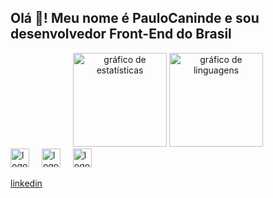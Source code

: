 <h2 align="left">Olá 👋! Meu nome é PauloCaninde e sou desenvolvedor Front-End do Brasil</h2>

<div align="center">
  <img src="https://github-readme-stats.vercel.app/api?username=PauloCaninde&show_icons=true&theme=dark" height="150" alt="gráfico de estatísticas" />
  <img src="https://github-readme-stats.vercel.app/api/top-langs?username=PauloCaninde&layout=compact&theme=dark" height="150" alt="gráfico de linguagens" />
</div>




<div align="left">
  <img src="https://cdn.jsdelivr.net/gh/devicons/devicon/icons/html5/html5-original.svg" height="30" alt="logo html5"  />
  <img width="12" />
  <img src="https://cdn.jsdelivr.net/gh/devicons/devicon/icons/css3/css3-original.svg" height="30" alt="logo css3"  />
  <img width="12" />
  <img src="https://cdn.jsdelivr.net/gh/devicons/devicon/icons/javascript/javascript-original.svg" height="30" alt="logo javascript"  />
</div>

<a href="https://www.linkedin.com/feed/">linkedin</a>
